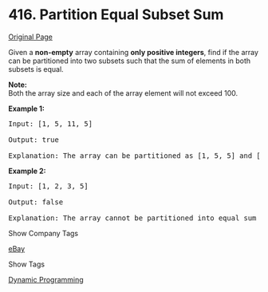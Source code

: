 # 416. Partition Equal Subset Sum

[Original Page](https://leetcode.com/problems/partition-equal-subset-sum/)

Given a **non-empty** array containing **only positive integers**, find if the array can be partitioned into two subsets such that the sum of elements in both subsets is equal.

**Note:**  
Both the array size and each of the array element will not exceed 100.

**Example 1:**

<pre>Input: [1, 5, 11, 5]

Output: true

Explanation: The array can be partitioned as [1, 5, 5] and [11].
</pre>

**Example 2:**

<pre>Input: [1, 2, 3, 5]

Output: false

Explanation: The array cannot be partitioned into equal sum subsets.
</pre>

<div>

<div id="company_tags" class="btn btn-xs btn-warning">Show Company Tags</div>

<span class="hidebutton">[eBay](/company/ebay/)</span></div>

<div>

<div id="tags" class="btn btn-xs btn-warning">Show Tags</div>

<span class="hidebutton">[Dynamic Programming](/tag/dynamic-programming/)</span></div>